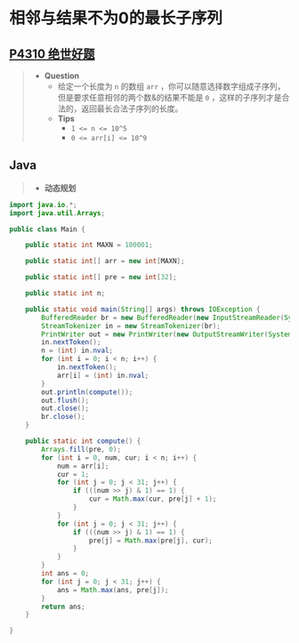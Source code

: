 # 相邻与结果不为0的最长子序列

## [P4310 绝世好题](https://www.luogu.com.cn/problem/P4310)

> - **Question**
>   - 给定一个长度为 `n` 的数组 `arr` ，你可以随意选择数字组成子序列，但是要求任意相邻的两个数&的结果不能是 `0` ，这样的子序列才是合法的，返回最长合法子序列的长度。
>   - **Tips**
>     - `1 <= n <= 10^5`
>     - `0 <= arr[i] <= 10^9`

## Java

> - **动态规划**

```java
import java.io.*;
import java.util.Arrays;

public class Main {

    public static int MAXN = 100001;

    public static int[] arr = new int[MAXN];

    public static int[] pre = new int[32];

    public static int n;

    public static void main(String[] args) throws IOException {
        BufferedReader br = new BufferedReader(new InputStreamReader(System.in));
        StreamTokenizer in = new StreamTokenizer(br);
        PrintWriter out = new PrintWriter(new OutputStreamWriter(System.out));
        in.nextToken();
        n = (int) in.nval;
        for (int i = 0; i < n; i++) {
            in.nextToken();
            arr[i] = (int) in.nval;
        }
        out.println(compute());
        out.flush();
        out.close();
        br.close();
    }

    public static int compute() {
        Arrays.fill(pre, 0);
        for (int i = 0, num, cur; i < n; i++) {
            num = arr[i];
            cur = 1;
            for (int j = 0; j < 31; j++) {
                if (((num >> j) & 1) == 1) {
                    cur = Math.max(cur, pre[j] + 1);
                }
            }
            for (int j = 0; j < 31; j++) {
                if (((num >> j) & 1) == 1) {
                    pre[j] = Math.max(pre[j], cur);
                }
            }
        }
        int ans = 0;
        for (int j = 0; j < 31; j++) {
            ans = Math.max(ans, pre[j]);
        }
        return ans;
    }

}
```
